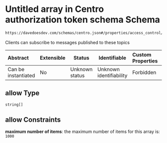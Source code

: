 # Untitled array in Centro authorization token schema Schema

```txt
https://davedoesdev.com/schemas/centro.json#/properties/access_control/properties/subscribe/properties/allow
```

Clients can subscribe to messages published to these topics


| Abstract            | Extensible | Status         | Identifiable            | Custom Properties | Additional Properties | Access Restrictions | Defined In                                                                                  |
| :------------------ | ---------- | -------------- | ----------------------- | :---------------- | --------------------- | ------------------- | ------------------------------------------------------------------------------------------- |
| Can be instantiated | No         | Unknown status | Unknown identifiability | Forbidden         | Allowed               | none                | [default_authz_token.schema.json\*](default_authz_token.schema.json "open original schema") |

## allow Type

`string[]`

## allow Constraints

**maximum number of items**: the maximum number of items for this array is: `1000`
